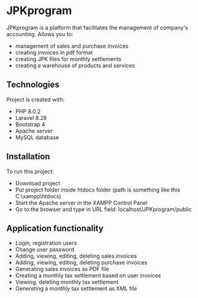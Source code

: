 # JPKprogram
JPKprogram is a platform that facilitates the management of company's accounting. Allows you to:
* management of sales and purchase invoices
* creating invoices in pdf format
* creating JPK files for monthly settlements
* creating a warehouse of products and services
	
## Technologies
Project is created with:
* PHP 8.0.2
* Laravel 8.28
* Bootstrap 4
* Apache server
* MySQL database
	
## Installation
To run this project:

* Download project
* Put project folder inside htdocs folder (path is something like this C:\xampp\htdocs)
* Start the Apache server in the XAMPP Control Panel
* Go to the browser and type in URL field: localhost/JPKprogram/public

## Application functionality
* Login, registration users
* Change user password
* Adding, viewing, editing, deleting sales invoices
* Adding, viewing, editing, deleting purchase invoices
* Generating sales invoices as PDF file
* Creating a monthly tax settlement based on user invoices
* Viewing, deleting monthly tax settlement
* Genereting a monthly tax settlement as XML file
